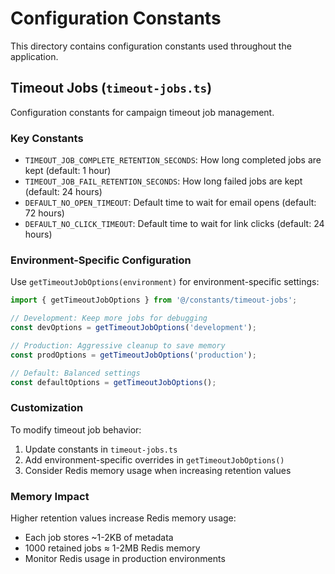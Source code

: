 # Configuration Constants

This directory contains configuration constants used throughout the application.

## Timeout Jobs (`timeout-jobs.ts`)

Configuration constants for campaign timeout job management.

### Key Constants

- `TIMEOUT_JOB_COMPLETE_RETENTION_SECONDS`: How long completed jobs are kept (default: 1 hour)
- `TIMEOUT_JOB_FAIL_RETENTION_SECONDS`: How long failed jobs are kept (default: 24 hours)
- `DEFAULT_NO_OPEN_TIMEOUT`: Default time to wait for email opens (default: 72 hours)
- `DEFAULT_NO_CLICK_TIMEOUT`: Default time to wait for link clicks (default: 24 hours)

### Environment-Specific Configuration

Use `getTimeoutJobOptions(environment)` for environment-specific settings:

```typescript
import { getTimeoutJobOptions } from '@/constants/timeout-jobs';

// Development: Keep more jobs for debugging
const devOptions = getTimeoutJobOptions('development');

// Production: Aggressive cleanup to save memory
const prodOptions = getTimeoutJobOptions('production');

// Default: Balanced settings
const defaultOptions = getTimeoutJobOptions();
```

### Customization

To modify timeout job behavior:

1. Update constants in `timeout-jobs.ts`
2. Add environment-specific overrides in `getTimeoutJobOptions()`
3. Consider Redis memory usage when increasing retention values

### Memory Impact

Higher retention values increase Redis memory usage:
- Each job stores ~1-2KB of metadata
- 1000 retained jobs ≈ 1-2MB Redis memory
- Monitor Redis usage in production environments